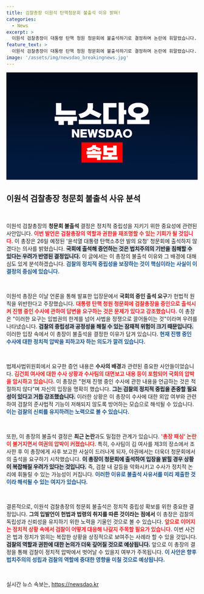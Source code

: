 ```yaml
---
title: 검찰총장 이원석 탄핵청문회 불출석 이유 밝혀!
categories:
  - News
excerpt: >
  이원석 검찰총장이 대통령 탄핵 청원 청문회에 불출석하기로 결정하며 논란에 휘말렸습니다. 그는 검찰의 정치적 중립성을 이유로 들며, 정치와 사법의 경계가 무너질 위험성을 강조했습니다. 무슨 일이 일어난 것일까요? 클릭해 확인해보세요!
feature_text: >
  이원석 검찰총장이 대통령 탄핵 청원 청문회에 불출석하기로 결정하며 논란에 휘말렸습니다. 그는 검찰의 정치적 중립성을 이유로 들며, 정치와 사법의 경계가 무너질 위험성을 강조했습니다. 무슨 일이 일어난 것일까요? 클릭해 확인해보세요!
image: '/assets/img/newsdao_breakingnews.jpg'
---
```


<p><img src="/assets/img/newsdao_breakingnews.jpg" alt="koreaapp 속보" /></p>

<h2 data-ke-size="size26">이원석 검찰총장 청문회 불출석 사유 분석</h2>

<p data-ke-size="size16">&nbsp;</p>

<p>이원석 검찰총장의 <b>청문회 불출석</b> 결정은 정치적 중립성을 지키기 위한 중요성에 관련된 사안입니다. <b><span style="color: #ee2323;">이번 발언은 검찰총장의 역할과 권한을 재조명할 수 있는 기회가 될 것입니다.</span></b> 이 총장은 26일 예정된 '윤석열 대통령 탄핵소추안 발의 요청' 청문회에 출석하지 않겠다는 의사를 밝혔습니다. <b><span style="background-color: #21538527;">국회에 출석해 증언하는 것은 법치주의의 기반을 침해할 수 있다는 우려가 반영된 결정입니다.</span></b> 이 글에서는 이 총장의 불출석 이유와 그 배경에 대해 심도 있게 분석하겠습니다. <b><span style="color: #1a5490;">검찰의 정치적 중립성을 보장하는 것이 핵심이라는 사실이 이 결정의 중심에 있습니다.</span></b></p>

<p data-ke-size="size16">&nbsp;</p>

<p>이원석 총장은 이날 언론을 통해 발표한 입장문에서 <b>국회의 증인 출석 요구</b>가 헌법적 원칙을 위반한다고 주장했습니다. <b><span style="color: #ee2323;">대통령 탄핵 청원 청문회에 검찰총장을 증인으로 출석시켜 진행 중인 수사에 관하여 답변을 요구하는 것은 문제가 있다고 강조했습니다.</span></b> 이 총장은 "이러한 요구는 입법권의 한계를 넘어 사법을 정쟁으로 끌어들이는 것"이라며 우려를 나타냈습니다. <b><span style="background-color: #21538527;">검찰의 중립성과 공정성을 해칠 수 있는 잠재적 위험이 크기 때문입니다.</span></b> 이러한 입장 속에서 이 총장이 불출석을 결정한 이유가 담겨 있습니다. <b><span style="color: #1a5490;">현재 진행 중인 수사에 대한 정치적 압박을 피하고자 하는 의도가 깔려 있습니다.</span></b></p>

<p data-ke-size="size16">&nbsp;</p>

<p>법제사법위원회에서 요구한 증언 내용은 <b>수사의 배경</b>과 관련된 중요한 사안들이었습니다. <b><span style="color: #ee2323;">김건희 여사에 대한 수사 상황과 수사팀의 대면보고 내용 등이 포함되어 국회의 압박을 암시하고 있습니다.</span></b> 이 총장은 "현재 진행 중인 수사에 관한 내용을 언급하는 것은 적절하지 않다"며 자신의 입장을 명확히 했습니다. <b><span style="background-color: #21538527;">그는 검찰의 정치적 중립을 존중할 필요성이 있다고 거듭 강조했습니다.</span></b> 이러한 상황은 이 총장이 수사에 대한 외압 여부와 관련하여 검찰의 준사법적 기능이 저해되지 않도록 방어하는 모습으로 해석될 수 있습니다. <b><span style="color: #1a5490;">이는 검찰의 신뢰를 유지하려는 노력으로 볼 수 있습니다.</span></b></p>

<p data-ke-size="size16">&nbsp;</p>

<p>또한, 이 총장의 불출석 결정은 <b>최근 논란</b>과도 밀접한 관계가 있습니다. <b><span style="color: #ee2323;">'총장 패싱' 논란이 불거지면서 여권의 압박이 커졌습니다.</span></b> 특히, 수사팀이 김 여사를 제3의 장소에서 조사한 후 이 총장에게 사후 보고한 사실이 드러나게 되자, 야권에서는 더욱더 청문회에서의 출석을 요구하기 시작했습니다. <b><span style="background-color: #21538527;">이 총장이 청문회에 출석하여 입장을 밝힐 경우 상황이 복잡해질 우려가 있다는 것입니다.</span></b> 즉, 검찰 내 갈등을 악화시키고 수사가 정치적 논리에 휘둘릴 수 있는 가능성이 커집니다. <b><span style="color: #1a5490;">이러한 이유로 불출석 사유서를 미리 제출한 것이라 해석될 수 있는 여지가 있습니다.</span></b></p>

<p data-ke-size="size16">&nbsp;</p>

<p>결론적으로, 이원석 검찰총장의 청문회 불출석은 정치적 중립성 확보를 위한 중요한 결정입니다. <b>그의 입발언이 헌법과 법령의 취지를 따른 것이라는 점에서</b> 이 총장은 검찰의 독립성과 신뢰성을 유지하기 위한 노력을 기울인 것으로 볼 수 있습니다. <b><span style="color: #ee2323;">앞으로 이어지는 정치적 상황 속에서 검찰이 어떻게 대응해 나갈지 주목할 필요가 있습니다.</span></b> 이번 사건은 법과 정치가 얽히는 복잡한 상황을 상징적으로 보여주는 사례라 할 수 있을 것입니다. <b><span style="background-color: #21538527;">검찰의 역할과 권한에 대한 논의가 더욱 깊어질 것으로 예상됩니다.</span></b> 앞으로 이 총장의 결정을 통해 검찰이 정치적 압박에서 벗어날 수 있을지 여부가 주목됩니다. <b><span style="color: #1a5490;">이 사안은 향후 법치주의의 성립과 검찰의 역할에 중대한 영향을 미칠 것으로 예상됩니다.</span></b></p>

<p data-ke-size="size16">&nbsp;</p>
실시간 뉴스 속보는, <a href="https://newsdao.kr" rel="dofollow">https://newsdao.kr</a>


